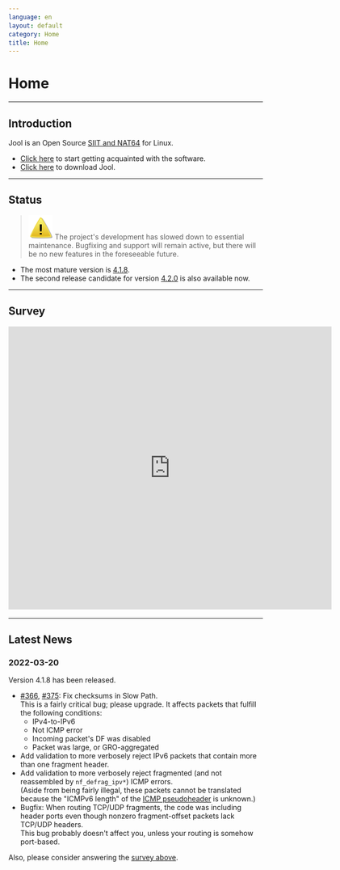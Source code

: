 ```yaml
---
language: en
layout: default
category: Home
title: Home
---
```


# Home

-------------------

## Introduction

Jool is an Open Source [SIIT and NAT64](intro-xlat.html) for Linux.

* [Click here](documentation.html) to start getting acquainted with the software.
* [Click here](download.html) to download Jool.

-------------------

## Status

> ![Warning](../images/warning.svg) The project's development has slowed down to essential maintenance. Bugfixing and support will remain active, but there will be no new features in the foreseeable future.

- The most mature version is [4.1.8](download.html#41x).
- The second release candidate for version [4.2.0](download.html#42x) is also available now.

-------------------

## Survey

<iframe src="https://docs.google.com/forms/d/e/1FAIpQLSdeqszHfo-vjQY2uG4mZC3cIy1wQVg5BBs0zUPA5ZuA96Li4w/viewform?embedded=true" width="640" height="560" frameborder="0" marginheight="0" marginwidth="0">Loading…</iframe>

-------------------

## Latest News

### 2022-03-20

Version 4.1.8 has been released.

- [#366](https://github.com/NICMx/Jool/issues/366), [#375](https://github.com/NICMx/Jool/issues/375): Fix checksums in Slow Path.  
  This is a fairly critical bug; please upgrade. It affects packets that fulfill the following conditions:
	- IPv4-to-IPv6
	- Not ICMP error
	- Incoming packet's DF was disabled
	- Packet was large, or GRO-aggregated
- Add validation to more verbosely reject IPv6 packets that contain more than one fragment header.
- Add validation to more verbosely reject fragmented (and not reassembled by `nf_defrag_ipv*`) ICMP errors.  
  (Aside from being fairly illegal, these packets cannot be translated because the "ICMPv6 length" of the [ICMP pseudoheader](https://en.wikipedia.org/wiki/Internet_Control_Message_Protocol_for_IPv6#Checksum) is unknown.)
- Bugfix: When routing TCP/UDP fragments, the code was including header ports even though nonzero fragment-offset packets lack TCP/UDP headers.  
  This bug probably doesn't affect you, unless your routing is somehow port-based.

Also, please consider answering the [survey above](#survey).

